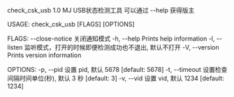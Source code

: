 check_csk_usb 1.0
MJ
USB状态检测工具 可以通过 --help 获得版主

USAGE:
    check_csk_usb [FLAGS] [OPTIONS]

FLAGS:
        --close-notice    关闭通知模式
    -h, --help            Prints help information
    -l, --listen          监听模式，打开的时候即便检测成功也不退出, 默认不打开
    -V, --version         Prints version information

OPTIONS:
    -p, --pid <pid>            设置 pid, 默认 5678 [default: 5678]
    -t, --timeout <timeout>    设置检查间隔时间单位(秒), 默认 3 秒 [default: 3]
    -v, --vid <vid>            设置 vid, 默认 1234 [default: 1234]